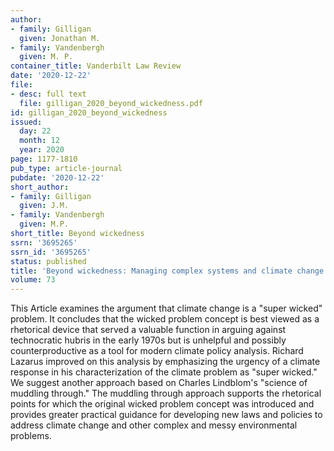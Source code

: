 ```yaml
---
author:
- family: Gilligan
  given: Jonathan M.
- family: Vandenbergh
  given: M. P.
container_title: Vanderbilt Law Review
date: '2020-12-22'
file:
- desc: full text
  file: gilligan_2020_beyond_wickedness.pdf
id: gilligan_2020_beyond_wickedness
issued:
  day: 22
  month: 12
  year: 2020
page: 1177-1810
pub_type: article-journal
pubdate: '2020-12-22'
short_author:
- family: Gilligan
  given: J.M.
- family: Vandenbergh
  given: M.P.
short_title: Beyond wickedness
ssrn: '3695265'
ssrn_id: '3695265'
status: published
title: 'Beyond wickedness: Managing complex systems and climate change'
volume: 73
---
```

This Article examines the argument that climate change is a &quot;super wicked&quot; problem. It concludes that the wicked problem concept is best viewed as a rhetorical device that served a valuable function in arguing against technocratic hubris in the early 1970s but is unhelpful and possibly counterproductive as a tool for modern climate policy analysis. Richard Lazarus improved on this analysis by emphasizing the urgency of a climate response in his characterization of the climate problem as &quot;super wicked.&quot; We suggest another approach based on Charles Lindblom&#x27;s &quot;science of muddling through.&quot; The muddling through approach supports the rhetorical points for which the original wicked problem concept was introduced and provides greater practical guidance for developing new laws and policies to address climate change and other complex and messy environmental problems.
